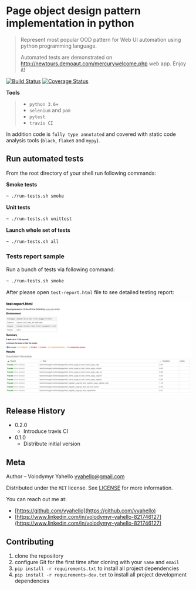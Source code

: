 # Page object design pattern implementation in python
> Represent most popular OOD pattern for Web UI automation using python programming language.
>
> Automated tests are demonstrated on http://newtours.demoaut.com/mercurywelcome.php web app. Enjoy it!

[![Build Status](https://travis-ci.org/vyahello/python-page-object.svg?branch=master)](https://travis-ci.org/vyahello/python-page-object)
[![Coverage Status](https://coveralls.io/repos/github/vyahello/python-page-object/badge.svg?branch=master)](https://coveralls.io/github/vyahello/python-page-object?branch=master)

**Tools**
> - `python 3.6+`
> - `selenium` and `pom`
> - `pytest`
> - `travis CI`

In addition code is `fully type annotated` and covered with static code analysis tools (`black`, `flake8` and `mypy`).

## Run automated tests
From the root directory of your shell run following commands:

**Smoke tests**
```bash
~ ./run-tests.sh smoke
```

**Unit tests**
```bash
~ ./run-tests.sh unittest
```

**Launch whole set of tests**
```bash
~ ./run-tests.sh all
```

### Tests report sample
Run a bunch of tests via following command:
```bash
~ ./run-tests.sh smoke
```

After please open `test-report.html` file to see detailed testing report:

![Screenshot](image/report.png)

## Release History

* 0.2.0
    * Introduce travis CI
* 0.1.0
    * Distribute initial version

## Meta
Author – Volodymyr Yahello vyahello@gmail.com

Distributed under the `MIT` license. See [LICENSE](LICENSE.md) for more information.

You can reach out me at:
* [https://github.com/vyahello](https://github.com/vyahello)
* [https://www.linkedin.com/in/volodymyr-yahello-821746127](https://www.linkedin.com/in/volodymyr-yahello-821746127)

## Contributing
1. clone the repository
2. configure Git for the first time after cloning with your `name` and `email`
3. `pip install -r requirements.txt` to install all project dependencies
4. `pip install -r requirements-dev.txt` to install all project development dependencies
